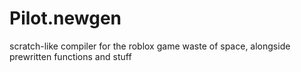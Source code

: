 # Pilot.newgen
scratch-like compiler for the roblox game waste of space, alongside prewritten functions and stuff
